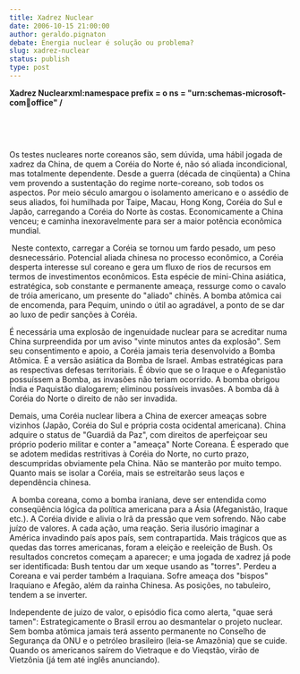 ```yaml
---
title: Xadrez Nuclear
date: 2006-10-15 21:00:00
author: geraldo.pignaton
debate: Energia nuclear é solução ou problema?
slug: xadrez-nuclear
status: publish 
type: post
---
```


**Xadrez Nuclearxml:namespace prefix = o ns = "urn:schemas-microsoft-com:office:office" /**



 


 


Os testes nucleares norte coreanos são, sem dúvida, uma hábil jogada de xadrez da China, de quem a Coréia do Norte é, não só aliada incondicional, mas totalmente dependente. Desde a guerra (década de cinqüenta) a China vem provendo a sustentação do regime norte-coreano, sob todos os aspectos. Por meio século amargou o isolamento americano e o assédio de seus aliados, foi humilhada por Taipe, Macau, Hong Kong, Coréia do Sul e Japão, carregando a Coréia do Norte às costas. Economicamente a China venceu; e caminha inexoravelmente para ser a maior potência econômica mundial.


 Neste contexto, carregar a Coréia se tornou um fardo pesado, um peso desnecessário. Potencial aliada chinesa no processo econômico, a Coréia desperta interesse sul coreano e gera um fluxo de rios de recursos em termos de investimentos econômicos. Esta espécie de mini-China asiática, estratégica, sob constante e permanente ameaça, ressurge como o cavalo de tróia americano, um presente do "aliado" chinês. A bomba atômica cai de encomenda, para Pequim, unindo o útil ao agradável, a ponto de se dar ao luxo de pedir sanções à Coréia.


É necessária uma explosão de ingenuidade nuclear para se acreditar numa China surpreendida por um aviso "vinte minutos antes da explosão". Sem seu consentimento e apoio, a Coréia jamais teria desenvolvido a Bomba Atômica. É a versão asiática da Bomba de Israel. Ambas estratégicas para as respectivas defesas territoriais. É óbvio que se o Iraque e o Afeganistão possuíssem a Bomba, as invasões não teriam ocorrido. A bomba obrigou Índia e Paquistão dialogarem; eliminou possíveis invasões. A bomba dá à Coréia do Norte o direito de não ser invadida.


Demais, uma Coréia nuclear libera a China de exercer ameaças sobre vizinhos (Japão, Coréia do Sul e própria costa ocidental americana). China adquire o status de "Guardiã da Paz", com direitos de aperfeiçoar seu próprio poderio militar e conter a "ameaça" Norte Coreana. É esperado que se adotem medidas restritivas à Coréia do Norte, no curto prazo, descumpridas obviamente pela China. Não se manterão por muito tempo. Quanto mais se isolar a Coréia, mais se estreitarão seus laços e dependência chinesa.                                                                                          


 A bomba coreana, como a bomba iraniana, deve ser entendida como conseqüência lógica da política americana para a Ásia (Afeganistão, Iraque etc.). A Coréia divide e alivia o Irã da pressão que vem sofrendo. Não cabe juízo de valores. A cada ação, uma reação. Seria ilusório imaginar a América invadindo país apos país, sem contrapartida. Mais trágicos que as quedas das torres americanas, foram a eleição e reeleição de Bush. Os resultados concretos começam a aparecer; e uma jogada de xadrez já pode ser identificada: Bush tentou dar um xeque usando as "torres". Perdeu a Coreana e vai perder também a Iraquiana. Sofre ameaça dos "bispos" Iraquiano e Afegão, além da rainha Chinesa. As posições, no tabuleiro, tendem a se inverter.


Independente de juizo de valor, o episódio fica como alerta, "quae será tamen": Estrategicamente o Brasil errou ao desmantelar o projeto nuclear. Sem bomba atômica jamais terá assento permanente no Conselho de Segurança da ONU e o petróleo brasileiro (leia-se Amazônia) que se cuide. Quando os americanos saírem do Vietraque e do Vieqstão, virão de Vietzônia (já tem até inglês anunciando).


